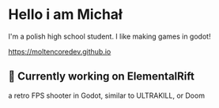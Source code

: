 # Hello i am Michał
I'm a polish high school student. I like making games in godot!

https://moltencoredev.github.io

## 🚧 Currently working on **ElementalRift**
a retro FPS shooter in Godot, similar to ULTRAKILL, or Doom
